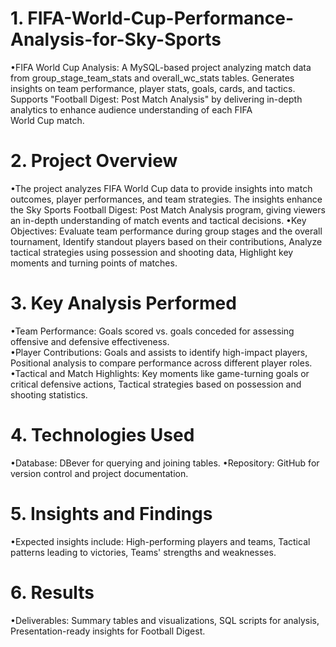 # 1. FIFA-World-Cup-Performance-Analysis-for-Sky-Sports
•FIFA World Cup Analysis: A MySQL-based project analyzing match data from group_stage_team_stats and overall_wc_stats tables. Generates 
 insights on team performance, player stats, goals, cards, and tactics. Supports "Football Digest: Post Match Analysis" by delivering 
 in-depth analytics to enhance audience understanding of each FIFA World Cup match.
# 2. Project Overview
•The project analyzes FIFA World Cup data to provide insights into match outcomes, player performances, 
 and team strategies. The insights enhance the Sky Sports Football Digest: Post Match Analysis program, 
 giving viewers an in-depth understanding of match events and tactical decisions. 
•Key Objectives: Evaluate team performance during group stages and the overall tournament, Identify standout players based on their contributions, 
Analyze tactical strategies using possession and shooting data, Highlight key moments and turning points of matches.
# 3. Key Analysis Performed
•Team Performance: Goals scored vs. goals conceded for assessing offensive and defensive effectiveness.                                                                                                                       
•Player Contributions: Goals and assists to identify high-impact players, Positional analysis to compare performance across different player roles.
•Tactical and Match Highlights: Key moments like game-turning goals or critical defensive actions, Tactical strategies based on possession and shooting statistics.
# 4. Technologies Used
•Database: DBever for querying and joining tables.
•Repository: GitHub for version control and project documentation.
# 5. Insights and Findings
•Expected insights include: High-performing players and teams, Tactical patterns leading to victories, Teams' strengths and weaknesses.
# 6. Results
•Deliverables: Summary tables and visualizations, SQL scripts for analysis, Presentation-ready insights for Football Digest.

